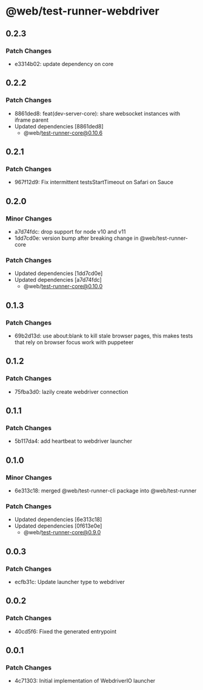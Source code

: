 # @web/test-runner-webdriver

## 0.2.3

### Patch Changes

- e3314b02: update dependency on core

## 0.2.2

### Patch Changes

- 8861ded8: feat(dev-server-core): share websocket instances with iframe parent
- Updated dependencies [8861ded8]
  - @web/test-runner-core@0.10.6

## 0.2.1

### Patch Changes

- 967f12d9: Fix intermittent testsStartTimeout on Safari on Sauce

## 0.2.0

### Minor Changes

- a7d74fdc: drop support for node v10 and v11
- 1dd7cd0e: version bump after breaking change in @web/test-runner-core

### Patch Changes

- Updated dependencies [1dd7cd0e]
- Updated dependencies [a7d74fdc]
  - @web/test-runner-core@0.10.0

## 0.1.3

### Patch Changes

- 69b2d13d: use about:blank to kill stale browser pages, this makes tests that rely on browser focus work with puppeteer

## 0.1.2

### Patch Changes

- 75fba3d0: lazily create webdriver connection

## 0.1.1

### Patch Changes

- 5b117da4: add heartbeat to webdriver launcher

## 0.1.0

### Minor Changes

- 6e313c18: merged @web/test-runner-cli package into @web/test-runner

### Patch Changes

- Updated dependencies [6e313c18]
- Updated dependencies [0f613e0e]
  - @web/test-runner-core@0.9.0

## 0.0.3

### Patch Changes

- ecfb31c: Update launcher type to webdriver

## 0.0.2

### Patch Changes

- 40cd5f6: Fixed the generated entrypoint

## 0.0.1

### Patch Changes

- 4c71303: Initial implementation of WebdriverIO launcher

